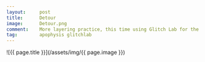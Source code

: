 ```yaml
---
layout:		post
title:		Detour
image:		Detour.png
comment:	More layering practice, this time using Glitch Lab for the background and Apo for the foreground.
tag:		apophysis glitchlab
---
```


<span class="lightbox-trigger">
![{{ page.title }}](/assets/img/{{ page.image }})
</span>

